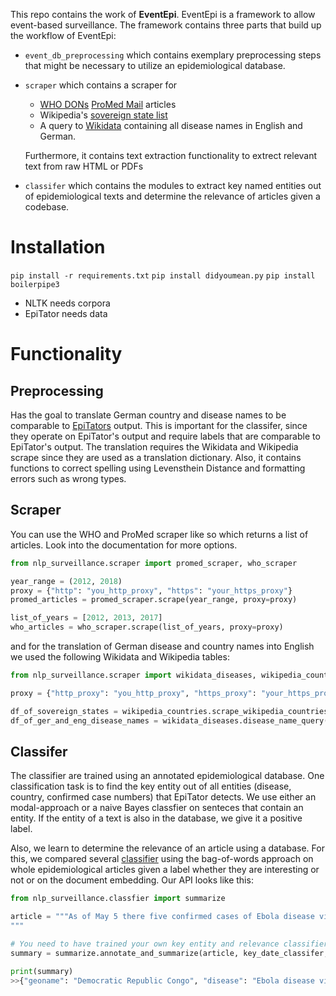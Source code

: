 This repo contains the work of **EventEpi**. EventEpi is a framework to allow event-based surveillance. The framework contains three parts that build up the workflow of EventEpi:

- `event_db_preprocessing` which contains exemplary preprocessing steps that might be necessary to utilize an epidemiological database.

- `scraper` which contains a scraper for
  - [WHO DONs](https://www.who.int/csr/don/en/) [ProMed Mail](https://www.promedmail.org) articles
  - Wikipedia's [sovereign state list](https://de.wikipedia.org/wiki/Liste_der_Staaten_der_Erde)
  - A query to [Wikidata](https://www.wikidata.org/) containing all disease names in English and German.

  Furthermore, it contains text extraction functionality to extrect relevant text from raw HTML or PDFs

- `classifer` which contains the modules to extract key named entities out of epidemiological texts and determine the relevance of articles given a codebase.

# Installation
```pip install -r requirements.txt```
```pip install didyoumean.py```
```pip install boilerpipe3```
- NLTK needs corpora
- EpiTator needs data

# Functionality

## Preprocessing
Has the goal to translate German country and disease names to be comparable to [EpiTators](https://github.com/ecohealthalliance/EpiTator) output. This is important for the classifer, since they operate on EpiTator's output and require labels that are comparable to EpiTator's output. The translation requires the Wikidata and Wikipedia scrape since they are used as a translation dictionary. Also, it contains functions to correct spelling using Levensthein Distance and formatting errors such as wrong types.

## Scraper
You can use the WHO and ProMed scraper like so which returns a list of articles. Look into the documentation for more options.

```python
from nlp_surveillance.scraper import promed_scraper, who_scraper

year_range = (2012, 2018)
proxy = {"http": "you_http_proxy", "https": "your_https_proxy"}
promed_articles = promed_scraper.scrape(year_range, proxy=proxy)

list_of_years = [2012, 2013, 2017]
who_articles = who_scraper.scrape(list_of_years, proxy=proxy)
```

and for the translation of German disease and country names into English we used the following Wikidata and Wikipedia tables:

```python
from nlp_surveillance.scraper import wikidata_diseases, wikipedia_countries

proxy = {"http_proxy": "you_http_proxy", "https_proxy": "your_https_proxy"}

df_of_sovereign_states = wikipedia_countries.scrape_wikipedia_countries()
df_of_ger_and_eng_disease_names = wikidata_diseases.disease_name_query(proxy)
```

## Classifer

The classifier are trained using an annotated epidemiological database. One classification task is to find the key entity out of all entities (disease, country, confirmed case numbers) that EpiTator detects. We use either an modal-approach or a naive Bayes classfier on senteces that contain an entity. If the entity of a text is also in the database, we give it a positive label.

Also, we learn to determine the relevance of an article using a database. For this, we compared several [classifier](/notebooks/classification.ipynb) using the bag-of-words approach on whole epidemiological articles given a label whether they are interesting or not or on the document embedding.
Our API looks like this:
```python
from nlp_surveillance.classfier import summarize

article = """As of May 5 there five confirmed cases of Ebola disease virus in the Democratic Republic Congo
"""

# You need to have trained your own key entity and relevance classifier
summary = summarize.annotate_and_summarize(article, key_date_classifer, key_count_classifer)

print(summary)
>>{"geoname": "Democratic Republic Congo", "disease": "Ebola disease virus", "counts": 5, "date": "2019-05-05"}
```
